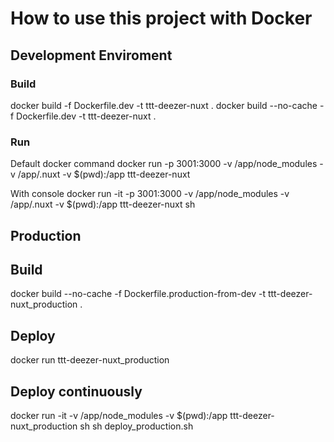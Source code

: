 # How to use this project with Docker

## Development Enviroment

### Build
docker build -f Dockerfile.dev -t ttt-deezer-nuxt .
docker build --no-cache -f Dockerfile.dev -t ttt-deezer-nuxt .

### Run
Default docker command
docker run -p 3001:3000 -v /app/node_modules -v /app/.nuxt -v $(pwd):/app ttt-deezer-nuxt

With console
docker run -it -p 3001:3000 -v /app/node_modules -v /app/.nuxt -v $(pwd):/app ttt-deezer-nuxt sh

## Production

## Build
docker build --no-cache -f Dockerfile.production-from-dev -t ttt-deezer-nuxt_production .

## Deploy
docker run ttt-deezer-nuxt_production

## Deploy continuously
docker run -it -v /app/node_modules -v $(pwd):/app ttt-deezer-nuxt_production sh
sh deploy_production.sh
